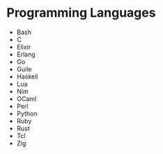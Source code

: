 Programming Languages
=====================

- Bash
- C
- Elixir
- Erlang
- Go
- Guile
- Haskell
- Lua
- Nim
- OCaml
- Perl
- Python
- Ruby
- Rust
- Tcl
- Zig
